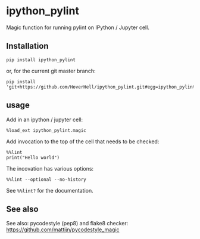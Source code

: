 
# ipython_pylint #

Magic function for running pylint on IPython / Jupyter cell.


## Installation ##


    pip install ipython_pylint

or, for the current git master branch:

    pip install 'git+https://github.com/HoverHell/ipython_pylint.git#egg=ipython_pylint'


## usage ##

Add in an ipython / jupyter cell:

    %load_ext ipython_pylint.magic

Add invocation to the top of the cell that needs to be checked:

    %%lint
    print("Hello world")

The incovation has various options:

    %%lint --optional --no-history

See `%%lint?` for the documentation.


## See also ##

See also: pycodestyle (pep8) and flake8 checker:
https://github.com/mattijn/pycodestyle_magic
